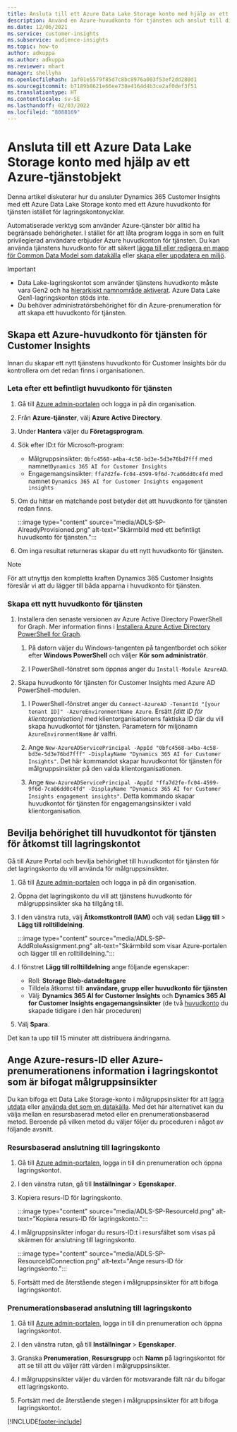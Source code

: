 ```yaml
---
title: Ansluta till ett Azure Data Lake Storage konto med hjälp av ett tjänstobjekt
description: Använd en Azure-huvudkonto för tjänsten och anslut till din egen datasjö.
ms.date: 12/06/2021
ms.service: customer-insights
ms.subservice: audience-insights
ms.topic: how-to
author: adkuppa
ms.author: adkuppa
ms.reviewer: mhart
manager: shellyha
ms.openlocfilehash: 1af01e5579f85d7c8bc8976a003f53ef2dd280d1
ms.sourcegitcommit: b7189b8621e66ee738e4164d4b3ce2af0def3f51
ms.translationtype: HT
ms.contentlocale: sv-SE
ms.lasthandoff: 02/03/2022
ms.locfileid: "8088169"
---
```

# <a name="connect-to-an-azure-data-lake-storage-account-by-using-an-azure-service-principal"></a>Ansluta till ett Azure Data Lake Storage konto med hjälp av ett Azure-tjänstobjekt

Denna artikel diskuterar hur du ansluter Dynamics 365 Customer Insights med ett Azure Data Lake Storage konto med ett Azure huvudkonto för tjänsten istället för lagringskontonycklar. 

Automatiserade verktyg som använder Azure-tjänster bör alltid ha begränsade behörigheter. I stället för att låta program logga in som en fullt privilegierad användare erbjuder Azure huvudkonton för tjänsten. Du kan använda tjänstens huvudkonto för att säkert [lägga till eller redigera en mapp för Common Data Model som datakälla](connect-common-data-model.md) eller [skapa eller uppdatera en miljö](create-environment.md).

> [!IMPORTANT]
> - Data Lake-lagringskontot som använder tjänstens huvudkonto måste vara Gen2 och ha [hierarkiskt namnområde aktiverat](/azure/storage/blobs/data-lake-storage-namespace). Azure Data Lake Gen1-lagringskonton stöds inte.
> - Du behöver administratörsbehörighet för din Azure-prenumeration för att skapa ett huvudkonto för tjänsten.

## <a name="create-an-azure-service-principal-for-customer-insights"></a>Skapa ett Azure-huvudkonto för tjänsten för Customer Insights

Innan du skapar ett nytt tjänstens huvudkonto för Customer Insights bör du kontrollera om det redan finns i organisationen.

### <a name="look-for-an-existing-service-principal"></a>Leta efter ett befintligt huvudkonto för tjänsten

1. Gå till [Azure admin-portalen](https://portal.azure.com) och logga in på din organisation.

2. Från **Azure-tjänster**, välj **Azure Active Directory**.

3. Under **Hantera** väljer du **Företagsprogram**.

4. Sök efter ID:t för Microsoft-program:
   - Målgruppsinsikter: `0bfc4568-a4ba-4c58-bd3e-5d3e76bd7fff` med namnet`Dynamics 365 AI for Customer Insights`
   - Engagemangsinsikter: `ffa7d2fe-fc04-4599-9f6d-7ca06dd0c4fd` med namnet `Dynamics 365 AI for Customer Insights engagement insights`

5. Om du hittar en matchande post betyder det att huvudkonto för tjänsten redan finns. 
   
   :::image type="content" source="media/ADLS-SP-AlreadyProvisioned.png" alt-text="Skärmbild med ett befintligt huvudkonto för tjänsten.":::
   
6. Om inga resultat returneras skapar du ett nytt huvudkonto för tjänsten.

>[!NOTE]
>För att utnyttja den kompletta kraften Dynamics 365 Customer Insights föreslår vi att du lägger till båda apparna i huvudkonto för tjänsten.

### <a name="create-a-new-service-principal"></a>Skapa ett nytt huvudkonto för tjänsten

1. Installera den senaste versionen av Azure Active Directory PowerShell for Graph. Mer information finns i [Installera Azure Active Directory PowerShell for Graph](/powershell/azure/active-directory/install-adv2).

   1. På datorn väljer du Windows-tangenten på tangentbordet och söker efter **Windows PowerShell** och väljer **Kör som administratör**.
   
   1. I PowerShell-fönstret som öppnas anger du `Install-Module AzureAD`.

2. Skapa huvudkonto för tjänsten för Customer Insights med Azure AD PowerShell-modulen.

   1. I PowerShell-fönstret anger du `Connect-AzureAD -TenantId "[your tenant ID]" -AzureEnvironmentName Azure`. Ersätt *[ditt ID för klientorganisation]* med klientorganisationens faktiska ID där du vill skapa huvudkontot för tjänsten. Parametern för miljönamn `AzureEnvironmentName` är valfri.
  
   1. Ange `New-AzureADServicePrincipal -AppId "0bfc4568-a4ba-4c58-bd3e-5d3e76bd7fff" -DisplayName "Dynamics 365 AI for Customer Insights"`. Det här kommandot skapar huvudkontot för tjänsten för målgruppsinsikter på den valda klientorganisationen. 

   1. Ange `New-AzureADServicePrincipal -AppId "ffa7d2fe-fc04-4599-9f6d-7ca06dd0c4fd" -DisplayName "Dynamics 365 AI for Customer Insights engagement insights"`. Detta kommando skapar huvudkontot för tjänsten för engagemangsinsikter i vald klientorganisation.

## <a name="grant-permissions-to-the-service-principal-to-access-the-storage-account"></a>Bevilja behörighet till huvudkontot för tjänsten för åtkomst till lagringskontot

Gå till Azure Portal och bevilja behörighet till huvudkontot för tjänsten för det lagringskonto du vill använda för målgruppsinsikter.

1. Gå till [Azure admin-portalen](https://portal.azure.com) och logga in på din organisation.

1. Öppna det lagringskonto du vill att tjänstens huvudkonto för målgruppsinsikter ska ha tillgång till.

1. I den vänstra ruta, välj **Åtkomstkontroll (IAM)** och välj sedan **Lägg till** > **Lägg till rolltilldelning**.

   :::image type="content" source="media/ADLS-SP-AddRoleAssignment.png" alt-text="Skärmbild som visar Azure-portalen och lägger till en rolltilldelning.":::

1. I fönstret **Lägg till rolltilldelning** ange följande egenskaper:
   - Roll: **Storage Blob-datadeltagare**
   - Tilldela åtkomst till: **användare, grupp eller huvudkonto för tjänsten**
   - Välj: **Dynamics 365 AI for Customer Insights** och **Dynamics 365 AI for Customer Insights engagemangsinsikter** (de två [huvudkonto](#create-a-new-service-principal) du skapade tidigare i den här proceduren)

1.  Välj **Spara**.

Det kan ta upp till 15 minuter att distribuera ändringarna.

## <a name="enter-the-azure-resource-id-or-the-azure-subscription-details-in-the-storage-account-attachment-to-audience-insights"></a>Ange Azure-resurs-ID eller Azure-prenumerationens information i lagringskontot som är bifogat målgruppsinsikter

Du kan bifoga ett Data Lake Storage-konto i målgruppsinsikter för att [lagra utdata](manage-environments.md) eller [använda det som en datakälla](connect-common-data-service-lake.md). Med det här alternativet kan du välja mellan en resursbaserad metod eller en prenumerationsbaserad metod. Beroende på vilken metod du väljer följer du proceduren i något av följande avsnitt.

### <a name="resource-based-storage-account-connection"></a>Resursbaserad anslutning till lagringskonto

1. Gå till [Azure admin-portalen](https://portal.azure.com), logga in till din prenumeration och öppna lagringskontot.

1. I den vänstra rutan, gå till **Inställningar** > **Egenskaper**.

1. Kopiera resurs-ID för lagringskonto.

   :::image type="content" source="media/ADLS-SP-ResourceId.png" alt-text="Kopiera resurs-ID för lagringskonto.":::

1. I målgruppsinsikter infogar du resurs-ID:t i resursfältet som visas på skärmen för anslutning till lagringskonto.

   :::image type="content" source="media/ADLS-SP-ResourceIdConnection.png" alt-text="Ange resurs-ID för lagringskonto.":::   

1. Fortsätt med de återstående stegen i målgruppsinsikter för att bifoga lagringskontot.

### <a name="subscription-based-storage-account-connection"></a>Prenumerationsbaserad anslutning till lagringskonto

1. Gå till [Azure admin-portalen](https://portal.azure.com), logga in till din prenumeration och öppna lagringskontot.

1. I den vänstra rutan, gå till **Inställningar** > **Egenskaper**.

1. Granska **Prenumeration**, **Resursgrupp** och **Namn** på lagringskontot för att se till att du väljer rätt värden i målgruppsinsikter.

1. I målgruppsinsikter väljer du värden för motsvarande fält när du bifogar ett lagringskonto.

1. Fortsätt med de återstående stegen i målgruppsinsikter för att bifoga lagringskontot.


[!INCLUDE[footer-include](../includes/footer-banner.md)]
